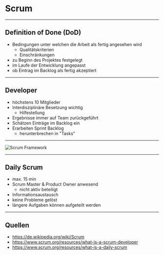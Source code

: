 # Scrum

---

## Definition of Done (DoD)

* Bedingungen unter welchen die Arbeit als fertig angesehen wird
	* Qualitätskriterien
	* Einschränkungen
* zu Beginn des Projektes festgelegt
* im Laufe der Entwicklung angepasst
* ob Eintrag im Backlog als fertig akzeptiert 

---

## Developer

* höchstens 10 Mitglieder
* Interdisziplinäre Besetzung wichtig
	* Hilfestellung
* Ergebnisse immer auf Team zurückgeführt
* Schätzen Einträge im Backlog ein
* Erarbeiten Sprint Backlog
	* herunterbrechen in "Tasks"

---

![Scrum Framework](https://scrumorg-website-prod.s3.amazonaws.com/drupal/inline-images/2021-01/screen_shot_2021-01-10_at_9.14.17_am.png)

---

## Daily Scrum

* max. 15 min
* Scrum Master & Product Owner anwesend
	* nicht aktiv beteiligt
* Informationsaustausch
* keine Probleme gelöst
* längere Aufgaben können aufgeteilt werden

---

## Quellen

* https://de.wikipedia.org/wiki/Scrum
* https://www.scrum.org/resources/what-is-a-scrum-developer
* https://www.scrum.org/resources/what-is-a-daily-scrum
